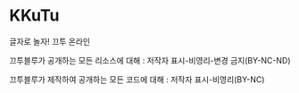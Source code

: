 # KKuTu
글자로 놀자! 끄투 온라인


끄투블루가 공개하는 모든 리소스에 대해 :
저작자 표시-비영리-변경 금지(BY-NC-ND)

끄투블루가 제작하여 공개하는 모든 코드에 대해 : 
저작자 표시-비영리(BY-NC)
